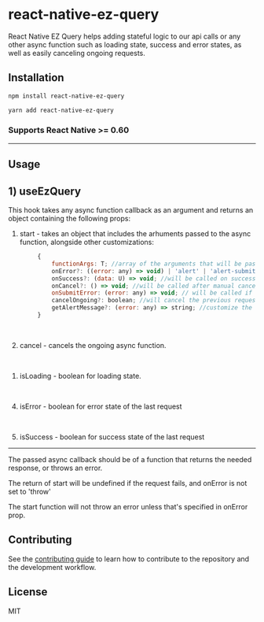 # react-native-ez-query

React Native EZ Query helps adding stateful logic to our api calls or any other async function such as loading state, success and error states, as well as easily canceling ongoing requests.

## Installation

```sh
npm install react-native-ez-query
```

```sh
yarn add react-native-ez-query
```

### Supports React Native >= 0.60

---

## Usage

## 1) useEzQuery

This hook takes any async function callback as an argument and returns an object containing the following props:


1. start - takes an object that includes the arhuments passed to the async function, alongside other customizations:
   ```javascript
        {
            functionArgs: T; //array of the arguments that will be passed to the async function
            onError?: ((error: any) => void) | 'alert' | 'alert-submit' | 'throw'; //will be called on error
            onSuccess?: (data: U) => void; //will be called on success
            onCancel?: () => void; //will be called after manual cancelation
            onSubmitError: (error: any) => void; // will be called if onError is set to 'alert-submit' 
            cancelOngoing?: boolean; //will cancel the previous request if start is called again before the last one finishes
            getAlertMessage?: (error: any) => string; //customize the alert message when onError is set to 'alert' or 'alert-submit'
        }
   
   ```

<br>

2. cancel - cancels the ongoing async function.

<br>

1. isLoading - boolean for loading state.

<br>

4. isError - boolean for error state of the last request

<br>

5. isSuccess - boolean for success state of the last request

---

The passed async callback should be of a function that returns the needed response, or throws an error.

The return of start will be undefined if the request fails, and onError is not set to 'throw'

The start function will not throw an error unless that's specified in onError prop.


## Contributing

See the [contributing guide](CONTRIBUTING.md) to learn how to contribute to the repository and the development workflow.

## License

MIT
